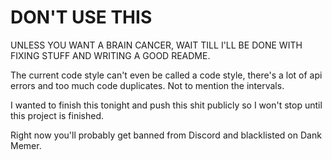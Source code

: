 # DON'T USE THIS
UNLESS YOU WANT A BRAIN CANCER, WAIT TILL I'LL BE DONE WITH FIXING STUFF AND WRITING A GOOD README.

The current code style can't even be called a code style, there's a lot of api errors and too much code duplicates.
Not to mention the intervals.

I wanted to finish this tonight and push this shit publicly so I won't stop until this project is finished.

Right now you'll probably get banned from Discord and blacklisted on Dank Memer.